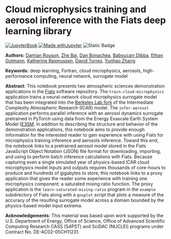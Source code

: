 # Cloud microphysics training and aerosol inference with the Fiats deep learning library

[![JupyterBook](https://github.com/UCAR-SEA/SEA-ISS-Template/actions/workflows/deploy.yml/badge.svg)](https://github.com/UCAR-SEA/SEA-ISS-Template/actions/workflows/deploy.yml)
[![Made withJupyter](https://img.shields.io/badge/Made%20with-Jupyter-green?style=flat-square&logo=Jupyter&color=green)](https://jupyter.org/try)
![Static Badge](https://img.shields.io/badge/DOI-10.XXXXX%2Fnnnnn-blue)

**Authors:** [Damian Rouson](mailto:rouson@lbl.gov), [Zhe Bai](mailto:rouson@lbl.gov), [Dan Bonachea](mailto:dobonachea@lbl.gov), [Baboucarr Dibba](mailto:bdibba@lbl.gov), [Ethan Gutmann](mailto:gutmann@ucar.edu), [Katherine Rasmussen](mailto:krasmussen@lbl.gov), [David Torres](mailto:davytorres@nnmc.edu), [Yunhao Zhang](mailto:yunhao2783@gmail.com)

**Keywords:** deep learning, Fortran, cloud microphysics, aerosols, high-performance computing, neural network, surrogate model

**Abstract**: This notebook presents two atmospheric sciences demonstration applications in the [Fiats](https://go.lbl.gov/fiats) software repository.  The `train-cloud-microphysics` application trains a neural-network cloud microphysics surrogate model that has been integrated into the [Berkeley Lab fork](https://go.lbl.gov/icar) of the Intermediate Complexity Atmospheric Research (ICAR) model. The `infer-aerosol` application performs parallel inference with an aerosol dynamics surrogate pretrained in PyTorch using data from the Energy Exascale Earth System Model ([E3SM](https://e3sm.org/).  In addition to describing the structure and behavior of the demonstration applications, this notebook aims to provide enough information for the interested reader to gain experience with using Fiats for microphysics training inference and aerosols inference.  Toward this end, the notebook links to a pretrained aerosol model stored in the Fiats JavaScript Object Notation (JSON) file format for downloading, importing, and using to perform batch inference calculations with Fiats.  Because capturing even a single simulated year of physics-based ICAR cloud microphysics model inputs and outputs requires thousands of core-hours to produce and hundreds of gigabytes to store, this notebook links to a proxy application that gives the reader some experience with training one microphysics component: a saturated mixing ratio function.  The proxy application is the `learn-saturated-mixing-ratio` program in the `example` subdirectory of Fiats along with a `gnuplot` script that plots a measure of the accuracy of the resulting surrogate model across a domain bounded by the physics-based model input extrema.

**Acknowledgements**: This material was based upon work supported by the U.S. Department of Energy, Office of Science, Office of Advanced Scientific Computing Research CASS (S4PST) and SciDAC (NUCLEI) programs under Contract No. DE-AC02-05CH11231.


